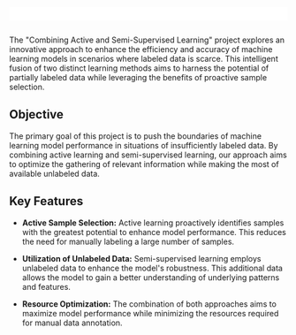 # <picture> <source media="(prefers-color-scheme: dark)" srcset="assets/logo_b.png"> <img alt="Shows an illustrated sun in light color mode and a moon with stars in dark color mode." src="assets/logo_w.png">
 </picture>



The "Combining Active and Semi-Supervised Learning" project explores an innovative approach to enhance the efficiency and accuracy of machine learning models in scenarios where labeled data is scarce. This intelligent fusion of two distinct learning methods aims to harness the potential of partially labeled data while leveraging the benefits of proactive sample selection.


## Objective

The primary goal of this project is to push the boundaries of machine learning model performance in situations of insufficiently labeled data. By combining active learning and semi-supervised learning, our approach aims to optimize the gathering of relevant information while making the most of available unlabeled data.

## Key Features

- **Active Sample Selection:** Active learning proactively identifies samples with the greatest potential to enhance model performance. This reduces the need for manually labeling a large number of samples.

- **Utilization of Unlabeled Data:** Semi-supervised learning employs unlabeled data to enhance the model's robustness. This additional data allows the model to gain a better understanding of underlying patterns and features.

- **Resource Optimization:** The combination of both approaches aims to maximize model performance while minimizing the resources required for manual data annotation.



